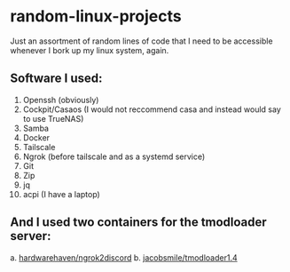 # random-linux-projects
Just an assortment of random lines of code that I need to be accessible whenever I bork up my linux system, again.

## Software I used:
1. Openssh (obviously)
2. Cockpit/Casaos (I would not reccommend casa and instead would say to use TrueNAS)
3. Samba
4. Docker
5. Tailscale
6. Ngrok (before tailscale and as a systemd service)
7. Git
8. Zip
9. jq 
10. acpi (I have a laptop)

## And I used two containers for the tmodloader server:
a. [hardwarehaven/ngrok2discord](https://hub.docker.com/r/hardwarehaven/ngrok2discord#!)
b. [jacobsmile/tmodloader1.4](https://hub.docker.com/r/jacobsmile/tmodloader1.4)

